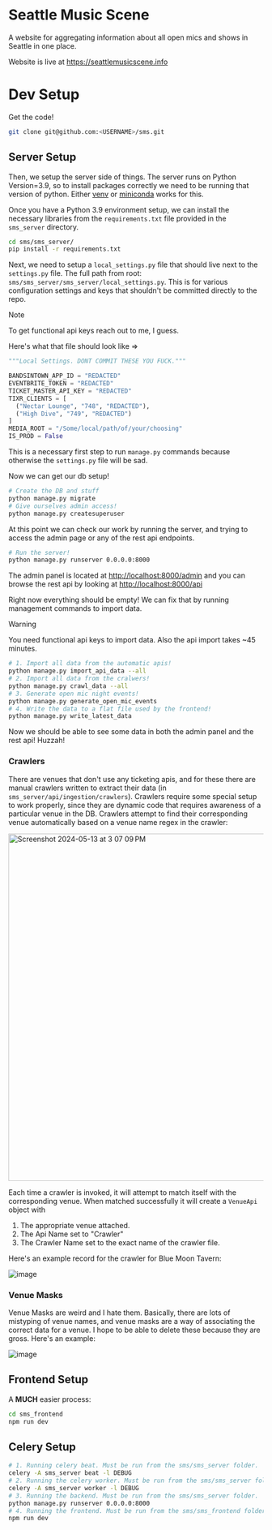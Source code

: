 # Seattle Music Scene

A website for aggregating information about all open mics and shows in Seattle
in one place.

Website is live at https://seattlemusicscene.info

# Dev Setup

Get the code!
 ```bash
 git clone git@github.com:<USERNAME>/sms.git
 ```

## Server Setup

Then, we setup the server side of things. The server runs on Python Version=3.9,
so to install packages correctly we need to be running that version of python.
Either [venv](https://virtualenv.pypa.io/en/latest/) or [miniconda](https://docs.anaconda.com/free/miniconda/index.html)
works for this.

Once you have a Python 3.9 environment setup, we can install the necessary libraries from
the `requirements.txt` file provided in the `sms_server` directory.

```bash
cd sms/sms_server/
pip install -r requirements.txt
```

Next, we need to setup a `local_settings.py` file that should live next to the
`settings.py` file. The full path from root: `sms/sms_server/sms_server/local_settings.py`.
This is for various configuration settings and keys that shouldn't be
committed directly to the repo.

> [!NOTE]
> To get functional api keys reach out to me, I guess.

Here's what that file should look like =>

```python
"""Local Settings. DONT COMMIT THESE YOU FUCK."""

BANDSINTOWN_APP_ID = "REDACTED"
EVENTBRITE_TOKEN = "REDACTED"
TICKET_MASTER_API_KEY = "REDACTED"
TIXR_CLIENTS = [
  ("Nectar Lounge", "748", "REDACTED"),
  ("High Dive", "749", "REDACTED")
]
MEDIA_ROOT = "/Some/local/path/of/your/choosing"
IS_PROD = False
```

This is a necessary first step to run `manage.py` commands because
otherwise the `settings.py` file will be sad.

Now we can get our db setup!

```bash
# Create the DB and stuff
python manage.py migrate
# Give ourselves admin access!
python manage.py createsuperuser
```

At this point we can check our work by running the server, and trying to access
the admin page or any of the rest api endpoints.

```bash
# Run the server!
python manage.py runserver 0.0.0.0:8000
```

The admin panel is located at [http://localhost:8000/admin](http://localhost:8000/admin) and you can
browse the rest api by looking at [http://localhost:8000/api](http://localhost:8000/api)

Right now everything should be empty!
We can fix that by running management commands to import data.

> [!WARNING]
> You need functional api keys to import data.
> Also the api import takes ~45 minutes.

```bash
# 1. Import all data from the automatic apis!
python manage.py import_api_data --all
# 2. Import all data from the cralwers!
python manage.py crawl_data --all
# 3. Generate open mic night events!
python manage.py generate_open_mic_events
# 4. Write the data to a flat file used by the frontend!
python manage.py write_latest_data
```

Now we should be able to see some data in both the admin panel and the rest api!
Huzzah!

### Crawlers

There are venues that don't use any ticketing apis, and for these there are manual
crawlers written to extract their data (in `sms_server/api/ingestion/crawlers`).
Crawlers require some special setup to work properly, since they are dynamic code
that requires awareness of a particular venue in the DB. Crawlers attempt to find
their corresponding venue automatically based on a venue name regex in the crawler:

<img width="685" alt="Screenshot 2024-05-13 at 3 07 09 PM" src="https://github.com/admiralbolt/sms/assets/1838577/328fceb3-e7f6-450d-8a1f-dee8784c138a">

Each time a crawler is invoked, it will attempt to match itself with the corresponding venue.
When matched successfully it will create a `VenueApi` object with

1. The appropriate venue attached.
2. The Api Name set to "Crawler"
3. The Crawler Name set to the exact name of the crawler file.

Here's an example record for the crawler for Blue Moon Tavern:

![image](https://github.com/admiralbolt/sms/assets/1838577/31fb1dcd-b195-4758-b92c-85912754867e)

### Venue Masks

Venue Masks are weird and I hate them. Basically, there are lots of mistyping of venue
names, and venue masks are a way of associating the correct data for a venue.
I hope to be able to delete these because they are gross. Here's an example:

![image](https://github.com/admiralbolt/sms/assets/1838577/ee4943f6-38c6-4e0c-ab78-ee10d94fce3a)

## Frontend Setup

A **MUCH** easier process:

```bash
cd sms_frontend
npm run dev
```

## Celery Setup

```bash
# 1. Running celery beat. Must be run from the sms/sms_server folder.
celery -A sms_server beat -l DEBUG
# 2. Running the celery worker. Must be run from the sms/sms_server folder.
celery -A sms_server worker -l DEBUG
# 3. Running the backend. Must be run from the sms/sms_server folder.
python manage.py runserver 0.0.0.0:8000
# 4. Running the frontend. Must be run from the sms/sms_frontend folder.
npm run dev
```
